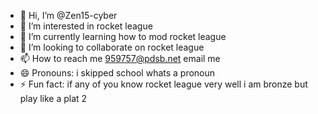 - 👋 Hi, I’m @Zen15-cyber
- 👀 I’m interested in rocket league
- 🌱 I’m currently learning how to mod rocket league
- 💞️ I’m looking to collaborate on rocket league
- 📫 How to reach me 959757@pdsb.net email me
- 😄 Pronouns: i skipped school whats a pronoun
- ⚡ Fun fact: if any of you know rocket league very well i am bronze but play like a plat 2

<!---
Zen15-cyber/Zen15-cyber is a ✨ special ✨ repository because its `README.md` (this file) appears on your GitHub profile.
You can click the Preview link to take a look at your changes.
--->

